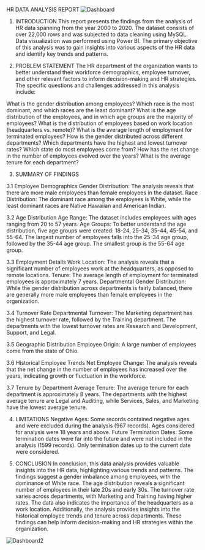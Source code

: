 HR DATA ANALYSIS REPORT
![Dashboard](https://github.com/PiusBe/HR-Dashboard/assets/118339046/c1605b93-dbeb-4d08-9b8c-42110df3df8b)


1. INTRODUCTION
This report presents the findings from the analysis of HR data spanning from the year 2000 to 2020. The dataset consists of over 22,000 rows and was subjected to data cleaning using MySQL. Data visualization was performed using Power BI. The primary objective of this analysis was to gain insights into various aspects of the HR data and identify key trends and patterns.

 

2. PROBLEM STATEMENT
The HR department of the organization wants to better understand their workforce demographics, employee turnover, and other relevant factors to inform decision-making and HR strategies. The specific questions and challenges addressed in this analysis include:

What is the gender distribution among employees?
Which race is the most dominant, and which races are the least dominant?
What is the age distribution of the employees, and in which age groups are the majority of employees?
What is the distribution of employees based on work location (headquarters vs. remote)?
What is the average length of employment for terminated employees?
How is the gender distributed across different departments?
Which departments have the highest and lowest turnover rates?
Which state do most employees come from?
How has the net change in the number of employees evolved over the years?
What is the average tenure for each department?
 

 

3. SUMMARY OF FINDINGS

3.1 Employee Demographics
Gender Distribution: The analysis reveals that there are more male employees than female employees in the dataset.
Race Distribution: The dominant race among the employees is White, while the least dominant races are Native Hawaiian and American Indian.

3.2 Age Distribution
Age Range: The dataset includes employees with ages ranging from 20 to 57 years.
Age Groups: To better understand the age distribution, five age groups were created: 18-24, 25-34, 35-44, 45-54, and 55-64. The largest number of employees falls into the 25-34 age group, followed by the 35-44 age group. The smallest group is the 55-64 age group.

3.3 Employment Details
Work Location: The analysis reveals that a significant number of employees work at the headquarters, as opposed to remote locations.
Tenure: The average length of employment for terminated employees is approximately 7 years.
Departmental Gender Distribution: While the gender distribution across departments is fairly balanced, there are generally more male employees than female employees in the organization.

3.4 Turnover Rate
Departmental Turnover: The Marketing department has the highest turnover rate, followed by the Training department. The departments with the lowest turnover rates are Research and Development, Support, and Legal.

3.5 Geographic Distribution
Employee Origin: A large number of employees come from the state of Ohio.

3.6 Historical Employee Trends
Net Employee Change: The analysis reveals that the net change in the number of employees has increased over the years, indicating growth or fluctuation in the workforce.

3.7 Tenure by Department
Average Tenure: The average tenure for each department is approximately 8 years. The departments with the highest average tenure are Legal and Auditing, while Services, Sales, and Marketing have the lowest average tenure.
 

 
4. LIMITATIONS
Negative Ages: Some records contained negative ages and were excluded during the analysis (967 records). Ages considered for analysis were 18 years and above.
Future Termination Dates: Some termination dates were far into the future and were not included in the analysis (1599 records). Only termination dates up to the current date were considered.
 

 
5. CONCLUSION
In conclusion, this data analysis provides valuable insights into the HR data, highlighting various trends and patterns. The findings suggest a gender imbalance among employees, with the dominance of White race. The age distribution reveals a significant number of employees in their late 20s and early 30s. The turnover rate varies across departments, with Marketing and Training having higher rates. The data also indicates the importance of the headquarters as a work location. Additionally, the analysis provides insights into the historical employee trends and tenure across departments. These findings can help inform decision-making and HR strategies within the organization.

![Dashboard2](https://github.com/PiusBe/HR-Dashboard/assets/118339046/94adaf26-6ada-4177-b6bc-079462075ab4)

